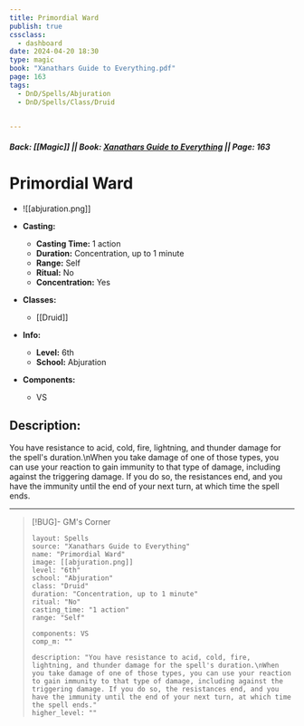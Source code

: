 ```yaml
---
title: Primordial Ward
publish: true
cssclass:
  - dashboard
date: 2024-04-20 18:30
type: magic
book: "Xanathars Guide to Everything.pdf"
page: 163
tags:
  - DnD/Spells/Abjuration
  - DnD/Spells/Class/Druid


---
```


##### Back: [[Magic]] || Book: [Xanathars Guide to Everything](https://drive.google.com/drive/folders/1O5bhpYizcIT5xxAoLOuzCRht_PVS7VSG?usp=sharing) || Page: 163

# Primordial Ward
- ![[abjuration.png]]
- **Casting:**
    - **Casting Time:** 1 action
    - **Duration:** Concentration, up to 1 minute
    - **Range:** Self
    - **Ritual:** No
    - **Concentration:** Yes
- **Classes:**
    - [[Druid]]

- **Info:**
    - **Level:** 6th
    - **School:** Abjuration
- **Components:**
    - VS


## Description:
You have resistance to acid, cold, fire, lightning, and thunder damage for the spell's duration.\nWhen you take damage of one of those types, you can use your reaction to gain immunity to that type of damage, including against the triggering damage. If you do so, the resistances end, and you have the immunity until the end of your next turn, at which time the spell ends.



---

> [!BUG]- GM's Corner
>
> ```statblock
> layout: Spells
> source: "Xanathars Guide to Everything"
> name: "Primordial Ward"
> image: [[abjuration.png]]
> level: "6th"
> school: "Abjuration"
> class: "Druid"
> duration: "Concentration, up to 1 minute"
> ritual: "No"
> casting_time: "1 action"
> range: "Self"
>
> components: VS
> comp_m: ""
>
> description: "You have resistance to acid, cold, fire, lightning, and thunder damage for the spell's duration.\nWhen you take damage of one of those types, you can use your reaction to gain immunity to that type of damage, including against the triggering damage. If you do so, the resistances end, and you have the immunity until the end of your next turn, at which time the spell ends."
> higher_level: ""
> ```
